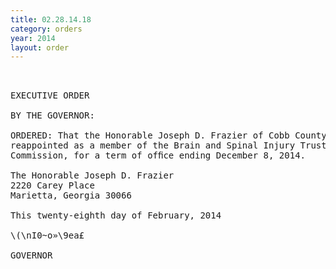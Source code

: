 ```yaml
---
title: 02.28.14.18
category: orders
year: 2014
layout: order
---
```


<pre> 

EXECUTIVE ORDER

BY THE GOVERNOR:

ORDERED: That the Honorable Joseph D. Frazier of Cobb County, Georgia, is
reappointed as a member of the Brain and Spinal Injury Trust Fund
Commission, for a term of ofﬁce ending December 8, 2014.

The Honorable Joseph D. Frazier
2220 Carey Place
Marietta, Georgia 30066

This twenty-eighth day of February, 2014

\(\nI0~o»\9ea£

GOVERNOR

</pre>
